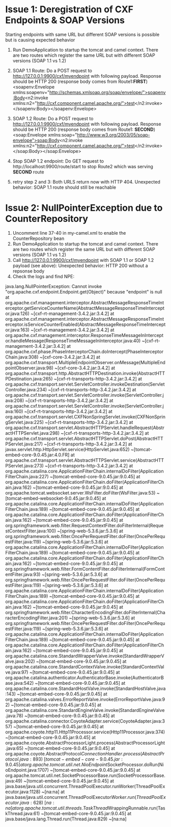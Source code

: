 # Issue 1: Deregistration of CXF Endpoints & SOAP Versions
Starting endpoints with same URL but different SOAP versions is possible but is causing expected behavior
1) Run DemoApplication to startup the tomcat and camel context. There are two routes which register the same URL but with different SOAP versions (SOAP 1.1 vs 1.2)
2) SOAP 1.1 Route: Do a POST request to http://127.0.0.1:9900/cxf/myendpoint with following payload. Response should be HTTP 200 (response body comes from Route1:<b>FIRST</b>)<br>
<soapenv:Envelope xmlns:soapenv="http://schemas.xmlsoap.org/soap/envelope/"><soapenv:Body><n2:invoke xmlns:n2="http://cxf.component.camel.apache.org/">test</n2:invoke></soapenv:Body></soapenv:Envelope>

3) SOAP 1.2 Route: Do a POST request to http://127.0.0.1:9900/cxf/myendpoint with following payload. Response should be HTTP 200 (response body comes from Route1: <b>SECOND</b>)<br>
<soap:Envelope xmlns:soap="http://www.w3.org/2003/05/soap-envelope"><soap:Body><n2:invoke xmlns:n2="http://cxf.component.camel.apache.org/">test</n2:invoke></soap:Body></soap:Envelope>

3) Stop SOAP 1.2 endpoint: Do GET request to http://localhost:9900/route/start to stop Route2 which was serving <b>SECOND</b> route
4) retry step 2 and 3: Both URLS return now with HTTP 404. Unexpected behavior: SOAP 1.1 route should still be reachable


# Issue 2: NullPointerException due to CounterRepository
1) Uncomment line 37-40 in my-camel.xml to enable the CounterRepository bean
2) Run DemoApplication to startup the tomcat and camel context. There are two routes which register the same URL but with different SOAP versions (SOAP 1.1 vs 1.2)
3) Call http://127.0.0.1:9900/cxf/myendpoint with SOAP 1.1 or SOAP 1.2 payload (see above): Unexpected behavior: HTTP 200 without a repsonse body
4) Check the logs and find NPE:
 
java.lang.NullPointerException: Cannot invoke "org.apache.cxf.endpoint.Endpoint.get(Object)" because "endpoint" is null
	at org.apache.cxf.management.interceptor.AbstractMessageResponseTimeInterceptor.getServiceCounterName(AbstractMessageResponseTimeInterceptor.java:126) ~[cxf-rt-management-3.4.2.jar:3.4.2]
	at org.apache.cxf.management.interceptor.AbstractMessageResponseTimeInterceptor.isServiceCounterEnabled(AbstractMessageResponseTimeInterceptor.java:163) ~[cxf-rt-management-3.4.2.jar:3.4.2]
	at org.apache.cxf.management.interceptor.ResponseTimeMessageInInterceptor.handleMessage(ResponseTimeMessageInInterceptor.java:40) ~[cxf-rt-management-3.4.2.jar:3.4.2]
	at org.apache.cxf.phase.PhaseInterceptorChain.doIntercept(PhaseInterceptorChain.java:308) ~[cxf-core-3.4.2.jar:3.4.2]
	at org.apache.cxf.transport.MultipleEndpointObserver.onMessage(MultipleEndpointObserver.java:98) ~[cxf-core-3.4.2.jar:3.4.2]
	at org.apache.cxf.transport.http.AbstractHTTPDestination.invoke(AbstractHTTPDestination.java:265) ~[cxf-rt-transports-http-3.4.2.jar:3.4.2]
	at org.apache.cxf.transport.servlet.ServletController.invokeDestination(ServletController.java:234) ~[cxf-rt-transports-http-3.4.2.jar:3.4.2]
	at org.apache.cxf.transport.servlet.ServletController.invoke(ServletController.java:208) ~[cxf-rt-transports-http-3.4.2.jar:3.4.2]
	at org.apache.cxf.transport.servlet.ServletController.invoke(ServletController.java:160) ~[cxf-rt-transports-http-3.4.2.jar:3.4.2]
	at org.apache.cxf.transport.servlet.CXFNonSpringServlet.invoke(CXFNonSpringServlet.java:225) ~[cxf-rt-transports-http-3.4.2.jar:3.4.2]
	at org.apache.cxf.transport.servlet.AbstractHTTPServlet.handleRequest(AbstractHTTPServlet.java:298) ~[cxf-rt-transports-http-3.4.2.jar:3.4.2]
	at org.apache.cxf.transport.servlet.AbstractHTTPServlet.doPost(AbstractHTTPServlet.java:217) ~[cxf-rt-transports-http-3.4.2.jar:3.4.2]
	at javax.servlet.http.HttpServlet.service(HttpServlet.java:652) ~[tomcat-embed-core-9.0.45.jar:4.0.FR]
	at org.apache.cxf.transport.servlet.AbstractHTTPServlet.service(AbstractHTTPServlet.java:273) ~[cxf-rt-transports-http-3.4.2.jar:3.4.2]
	at org.apache.catalina.core.ApplicationFilterChain.internalDoFilter(ApplicationFilterChain.java:227) ~[tomcat-embed-core-9.0.45.jar:9.0.45]
	at org.apache.catalina.core.ApplicationFilterChain.doFilter(ApplicationFilterChain.java:162) ~[tomcat-embed-core-9.0.45.jar:9.0.45]
	at org.apache.tomcat.websocket.server.WsFilter.doFilter(WsFilter.java:53) ~[tomcat-embed-websocket-9.0.45.jar:9.0.45]
	at org.apache.catalina.core.ApplicationFilterChain.internalDoFilter(ApplicationFilterChain.java:189) ~[tomcat-embed-core-9.0.45.jar:9.0.45]
	at org.apache.catalina.core.ApplicationFilterChain.doFilter(ApplicationFilterChain.java:162) ~[tomcat-embed-core-9.0.45.jar:9.0.45]
	at org.springframework.web.filter.RequestContextFilter.doFilterInternal(RequestContextFilter.java:100) ~[spring-web-5.3.6.jar:5.3.6]
	at org.springframework.web.filter.OncePerRequestFilter.doFilter(OncePerRequestFilter.java:119) ~[spring-web-5.3.6.jar:5.3.6]
	at org.apache.catalina.core.ApplicationFilterChain.internalDoFilter(ApplicationFilterChain.java:189) ~[tomcat-embed-core-9.0.45.jar:9.0.45]
	at org.apache.catalina.core.ApplicationFilterChain.doFilter(ApplicationFilterChain.java:162) ~[tomcat-embed-core-9.0.45.jar:9.0.45]
	at org.springframework.web.filter.FormContentFilter.doFilterInternal(FormContentFilter.java:93) ~[spring-web-5.3.6.jar:5.3.6]
	at org.springframework.web.filter.OncePerRequestFilter.doFilter(OncePerRequestFilter.java:119) ~[spring-web-5.3.6.jar:5.3.6]
	at org.apache.catalina.core.ApplicationFilterChain.internalDoFilter(ApplicationFilterChain.java:189) ~[tomcat-embed-core-9.0.45.jar:9.0.45]
	at org.apache.catalina.core.ApplicationFilterChain.doFilter(ApplicationFilterChain.java:162) ~[tomcat-embed-core-9.0.45.jar:9.0.45]
	at org.springframework.web.filter.CharacterEncodingFilter.doFilterInternal(CharacterEncodingFilter.java:201) ~[spring-web-5.3.6.jar:5.3.6]
	at org.springframework.web.filter.OncePerRequestFilter.doFilter(OncePerRequestFilter.java:119) ~[spring-web-5.3.6.jar:5.3.6]
	at org.apache.catalina.core.ApplicationFilterChain.internalDoFilter(ApplicationFilterChain.java:189) ~[tomcat-embed-core-9.0.45.jar:9.0.45]
	at org.apache.catalina.core.ApplicationFilterChain.doFilter(ApplicationFilterChain.java:162) ~[tomcat-embed-core-9.0.45.jar:9.0.45]
	at org.apache.catalina.core.StandardWrapperValve.invoke(StandardWrapperValve.java:202) ~[tomcat-embed-core-9.0.45.jar:9.0.45]
	at org.apache.catalina.core.StandardContextValve.invoke(StandardContextValve.java:97) ~[tomcat-embed-core-9.0.45.jar:9.0.45]
	at org.apache.catalina.authenticator.AuthenticatorBase.invoke(AuthenticatorBase.java:542) ~[tomcat-embed-core-9.0.45.jar:9.0.45]
	at org.apache.catalina.core.StandardHostValve.invoke(StandardHostValve.java:143) ~[tomcat-embed-core-9.0.45.jar:9.0.45]
	at org.apache.catalina.valves.ErrorReportValve.invoke(ErrorReportValve.java:92) ~[tomcat-embed-core-9.0.45.jar:9.0.45]
	at org.apache.catalina.core.StandardEngineValve.invoke(StandardEngineValve.java:78) ~[tomcat-embed-core-9.0.45.jar:9.0.45]
	at org.apache.catalina.connector.CoyoteAdapter.service(CoyoteAdapter.java:357) ~[tomcat-embed-core-9.0.45.jar:9.0.45]
	at org.apache.coyote.http11.Http11Processor.service(Http11Processor.java:374) ~[tomcat-embed-core-9.0.45.jar:9.0.45]
	at org.apache.coyote.AbstractProcessorLight.process(AbstractProcessorLight.java:65) ~[tomcat-embed-core-9.0.45.jar:9.0.45]
	at org.apache.coyote.AbstractProtocol$ConnectionHandler.process(AbstractProtocol.java:893) ~[tomcat-embed-core-9.0.45.jar:9.0.45]
	at org.apache.tomcat.util.net.NioEndpoint$SocketProcessor.doRun(NioEndpoint.java:1707) ~[tomcat-embed-core-9.0.45.jar:9.0.45]
	at org.apache.tomcat.util.net.SocketProcessorBase.run(SocketProcessorBase.java:49) ~[tomcat-embed-core-9.0.45.jar:9.0.45]
	at java.base/java.util.concurrent.ThreadPoolExecutor.runWorker(ThreadPoolExecutor.java:1128) ~[na:na]
	at java.base/java.util.concurrent.ThreadPoolExecutor$Worker.run(ThreadPoolExecutor.java:628) ~[na:na]
	at org.apache.tomcat.util.threads.TaskThread$WrappingRunnable.run(TaskThread.java:61) ~[tomcat-embed-core-9.0.45.jar:9.0.45]
	at java.base/java.lang.Thread.run(Thread.java:829) ~[na:na]

